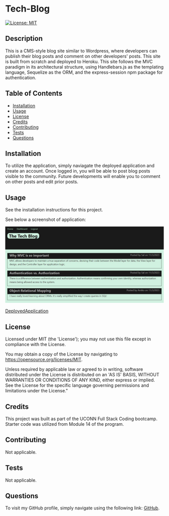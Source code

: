 # Tech-Blog

[![License: MIT](https://img.shields.io/badge/License-MIT-yellow.svg)](https://opensource.org/licenses/MIT)
 
 ## Description
 
 This is a CMS-style blog site similar to Wordpress, where developers can publish their blog posts and comment on other developers' posts. This site is built from scratch and deployed to Heroku. This site follows the MVC paradigm in its architectural structure, using Handlebars.js as the templating language, Sequelize as the ORM, and the express-session npm package for authentication.
 
 ## Table of Contents
 
 - [Installation](#installation)
 - [Usage](#usage)
 - [License](#license)
 - [Credits](#credits)
 - [Contributing](#contributing)
 - [Tests](#tests)
 - [Questions](#questions)
 
 ## Installation
 
 To utilize the application, simply naviagate the deployed application and create an account. Once logged in, you will be able to post blog posts visible to the community. Future developments will enable you to comment on other posts and edit prior posts.
 
 ## Usage
 
 See the installation instructions for this project.
 
 See below a screenshot of application:

 ![Screenshot](/public/assets/TechBlog.JPG)

 [DeployedApplication](https://fk-tech-blog-23-ecca2496815e.herokuapp.com/)

 ## License
 
 Licensed under MIT (the 'License'); you may not use this file except in compliance with the License. 
 
 You may obtain a copy of the License by navigating to https://opensource.org/licenses/MIT.
 
 Unless required by applicable law or agreed to in writing, software distributed under the License is distributed on an 'AS IS' BASIS, WITHOUT WARRANTIES OR CONDITIONS OF ANY KIND, either express or implied. See the License for the specific language governing permissions and limitations under the License."
 
 
 ## Credits
 
 This project was built as part of the UCONN Full Stack Coding bootcamp. Starter code was utilized from Module 14 of the program.
 
 
 ## Contributing
 
 Not applicable.
  
 
 ## Tests
 
 Not applicable.
 
 
 ## Questions

 To visit my GitHub profile, simply navigate using the following link: [GitHub](https://github.com/f-kreuk).